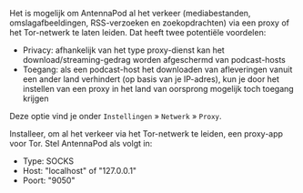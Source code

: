 Het is mogelijk om AntennaPod al het verkeer (mediabestanden, omslagafbeeldingen,
RSS-verzoeken en zoekopdrachten) via een proxy of het Tor-netwerk te laten
leiden. Dat heeft twee potentiële voordelen:

- Privacy: afhankelijk van het type proxy-dienst kan het
download/streaming-gedrag worden afgeschermd van podcast-hosts
- Toegang: als een podcast-host het downloaden van afleveringen vanuit een ander
land verhindert (op basis van je IP-adres), kun je door het instellen van een
proxy in het land van oorsprong mogelijk toch toegang krijgen

Deze optie vind je onder `Instellingen` » `Netwerk` » `Proxy`.

Installeer, om al het verkeer via het Tor-netwerk te leiden, een proxy-app voor
Tor. Stel AntennaPod als volgt in:

- Type: SOCKS
- Host: "localhost" of "127.0.0.1"
- Poort: "9050"

